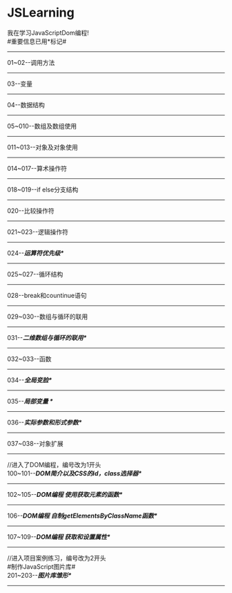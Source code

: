 # JSLearning
我在学习JavaScriptDom编程!
<br>
#重要信息已用*标记#
<hr>
01~02--调用方法
<hr>
03--变量
<hr>
04--数据结构
<hr>
05~010--数组及数组使用
<hr>
011~013--对象及对象使用
<hr>
014~017--算术操作符
<hr>
018~019--if else分支结构
<hr>
020--比较操作符
<hr>
021~023--逻辑操作符
<hr>
024--<em><strong>运算符优先级*</strong></em>
<hr>
025~027--循环结构
<hr>
028--break和countinue语句
<hr>
029~030--数组与循环的联用
<hr>
031--<em><strong>二维数组与循环的联用*</strong></em>
<hr>
032~033--函数
<hr>
034--<em><strong>全局变脸*</strong></em>
<hr>
035--<em><strong>局部变量 *</strong></em>
<hr>
036--<em><strong>实际参数和形式参数*</strong></em>
<hr>
037~038--对象扩展
<hr>
//进入了DOM编程，编号改为1开头
<br>
100~101--<em><strong>DOM简介以及CSS的id，class选择器*</strong></em>
<hr>
102~105--<em><strong>DOM编程 使用获取元素的函数*</strong></em>
<hr>
106--<em><strong>DOM编程 自制getElementsByClassName函数*</strong></em>
<hr>
107~109--<em><strong>DOM编程 获取和设置属性*</strong></em>
<hr>
//进入项目案例练习，编号改为2开头
<br>
#制作JavaScript图片库#
<br>
201~203--<em><strong>图片库雏形*</strong></em>
<hr>